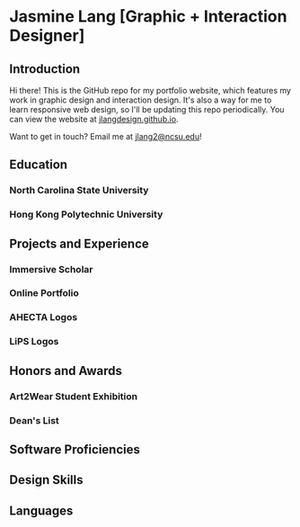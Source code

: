 # Jasmine Lang [Graphic + Interaction Designer]

## Introduction

Hi there! This is the GitHub repo for my portfolio website, which features my work in graphic design and interaction design. It's also a way for me to learn responsive web design, so I'll be updating this repo periodically. You can view the website at [jlangdesign.github.io](https://jlangdesign.github.io).

Want to get in touch? Email me at [jlang2@ncsu.edu](mailto:jlang2@ncsu.edu)!

## Education
### North Carolina State University
### Hong Kong Polytechnic University

## Projects and Experience
### Immersive Scholar
### Online Portfolio
### AHECTA Logos
### LiPS Logos

## Honors and Awards
### Art2Wear Student Exhibition
### Dean's List

## Software Proficiencies

## Design Skills

## Languages
